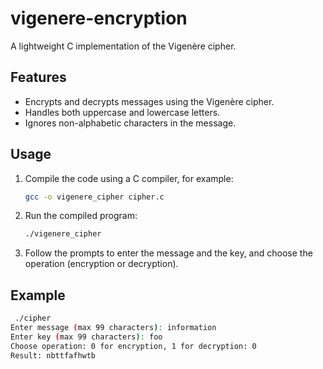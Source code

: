 # vigenere-encryption
A lightweight C implementation of the Vigenère cipher.

## Features
- Encrypts and decrypts messages using the Vigenère cipher.
- Handles both uppercase and lowercase letters.
- Ignores non-alphabetic characters in the message.

## Usage
1. Compile the code using a C compiler, for example:
    ```sh
    gcc -o vigenere_cipher cipher.c
    ```

2. Run the compiled program:
    ```sh
    ./vigenere_cipher
    ```

3. Follow the prompts to enter the message and the key, and choose the operation (encryption or decryption).

## Example
```sh
 ./cipher
Enter message (max 99 characters): information
Enter key (max 99 characters): foo
Choose operation: 0 for encryption, 1 for decryption: 0
Result: nbttfafhwtb
```
